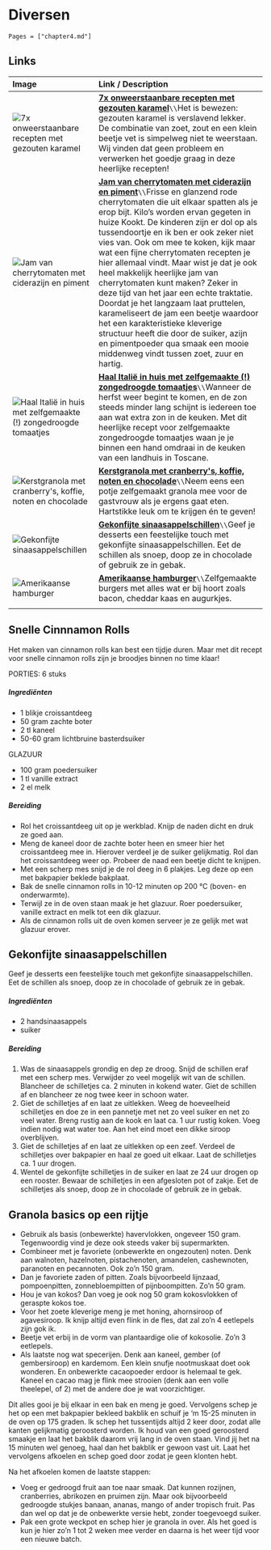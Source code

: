 # Diversen

```@contents
Pages = ["chapter4.md"]
```

## Links

| Image| Link / Description |
| :--- | :--- |
| ![7x onweerstaanbare recepten met gezouten karamel](https://www.foodiesmagazine.nl/app/uploads/2020/06/Gezouten-karamel-1152x1536.jpg) | **[7x onweerstaanbare recepten met gezouten karamel](https://www.foodiesmagazine.nl/inspiratie/gezouten-karamel/)**``\\``Het is bewezen: gezouten karamel is verslavend lekker. De combinatie van zoet, zout en een klein beetje vet is simpelweg niet te weerstaan. Wij vinden dat geen probleem en verwerken het goedje graag in deze heerlijke recepten! |
| ![Jam van cherrytomaten met ciderazijn en piment](https://www.francescakookt.nl/wp-content/uploads/2022/05/jam-van-cherrytomaten-met-appelciderazijn-en-piment-4.jpg) | **[Jam van cherrytomaten met ciderazijn en piment](https://www.francescakookt.nl/jam-van-cherrytomaten-met-ciderazijn-en-piment/)**``\\``Frisse en glanzend rode cherrytomaten die uit elkaar spatten als je erop bijt. Kilo’s worden ervan gegeten in huize Kookt. De kinderen zijn er dol op als tussendoortje en ik ben er ook zeker niet vies van. Ook om mee te koken, kijk maar wat een fijne cherrytomaten recepten je hier allemaal vindt. Maar wist je dat je ook heel makkelijk heerlijke jam van cherrytomaten kunt maken? Zeker in deze tijd van het jaar een echte traktatie. Doordat je het langzaam laat pruttelen, karameliseert de jam een beetje waardoor het een karakteristieke kleverige structuur heeft die door de suiker, azijn en pimentpoeder qua smaak een mooie middenweg vindt tussen zoet, zuur en hartig. |
| ![Haal Italië in huis met zelfgemaakte (!) zongedroogde tomaatjes](https://img.culy.nl/images/IUThzXhxhs7ZTFbAUPRiZ-F8mSU=/860x303/smart/filters:format(jpeg):quality(80)/https%3A%2F%2Fwww.culy.nl%2Fwp-content%2Fuploads%2F2020%2F10%2FAA-6.png) | **[Haal Italië in huis met zelfgemaakte (!) zongedroogde tomaatjes](https://www.culy.nl/recepten/zelfgemaakte-zongedroogde-tomaatjes/)**``\\``Wanneer de herfst weer begint te komen, en de zon steeds minder lang schijnt is iedereen toe aan wat extra zon in de keuken. Met dit heerlijke recept voor zelfgemaakte zongedroogde tomaatjes waan je je binnen een hand omdraai in de keuken van een landhuis in Toscane. |
| ![Kerst­gra­no­la met cran­ber­ry's, kof­fie, no­ten en cho­co­la­de](https://static.ah.nl/static/recepten/img_075854_445x297_JPG.jpg) | **[Kerst­gra­no­la met cran­ber­ry's, kof­fie, no­ten en cho­co­la­de](https://www.ah.nl/allerhande/recept/R-R1186475/kerstgranola-met-cranberry-s-koffie-noten-en-chocolade)**``\\``Neem eens een potje zelfgemaakt granola mee voor de gastvrouw als je ergens gaat eten. Hartstikke leuk om te krijgen én te geven! |
| ![Gekonfijte sinaasappelschillen](https://www.foodiesmagazine.nl/app/uploads/2014/09/gekonfijte-citrusschillen.png) | **[Gekonfijte sinaasappelschillen](https://www.foodiesmagazine.nl/recepten/gekonfijte-sinaasappelschillen/)**``\\``Geef je desserts een feestelijke touch met gekonfijte sinaasappelschillen. Eet de schillen als snoep, doop ze in chocolade of gebruik ze in gebak. |
| ![Amerikaanse hamburger](https://www.leukerecepten.nl/wp-content/uploads/2015/08/amerikaanse-hamburgers.jpg) | **[Amerikaanse hamburger](https://www.leukerecepten.nl/recepten/amerikaanse-hamburger/)**``\\``Zelfgemaakte burgers met alles wat er bij hoort zoals bacon, cheddar kaas en augurkjes. |
||

## Snelle Cinnnamon Rolls

Het maken van cinnamon rolls kan best een tijdje duren. Maar met dit recept voor snelle cinnamon rolls zijn je broodjes binnen no time klaar!

PORTIES: 6 stuks

##### Ingrediënten
- 1 blikje croissantdeeg
- 50 gram zachte boter
- 2 tl kaneel
- 50-60 gram lichtbruine basterdsuiker

GLAZUUR
- 100 gram poedersuiker
- 1 tl vanille extract
- 2 el melk

##### Bereiding
- Rol het croissantdeeg uit op je werkblad. Knijp de naden dicht en druk ze goed aan.
- Meng de kaneel door de zachte boter heen en smeer hier het croissantdeeg mee in. Hierover verdeel je de suiker gelijkmatig. Rol dan het croissantdeeg weer op. Probeer de naad een beetje dicht te knijpen.
- Met een scherp mes snijd je de rol deeg in 6 plakjes. Leg deze op een met bakpapier beklede bakplaat.
- Bak de snelle cinnamon rolls in 10-12 minuten op 200 °C (boven- en onderwarmte).
- Terwijl ze in de oven staan maak je het glazuur. Roer poedersuiker, vanille extract en melk tot een dik glazuur.
- Als de cinnamon rolls uit de oven komen serveer je ze gelijk met wat glazuur erover.

## Gekonfijte sinaasappelschillen

Geef je desserts een feestelijke touch met gekonfijte sinaasappelschillen. Eet de schillen als snoep, doop ze in chocolade of gebruik ze in gebak.

##### Ingrediënten
- 2 handsinaasappels
- suiker

##### Bereiding
1. Was de sinaasappels grondig en dep ze droog. Snijd de schillen eraf met een scherp mes. Verwijder zo veel mogelijk wit van de schillen. Blancheer de schilletjes ca. 2 minuten in kokend water. Giet de schillen af en blancheer ze nog twee keer in schoon water.
2. Giet de schilletjes af en laat ze uitlekken. Weeg de hoeveelheid schilletjes en doe ze in een pannetje met net zo veel suiker en net zo veel water. Breng rustig aan de kook en laat ca. 1 uur rustig koken. Voeg indien nodig wat water toe. Aan het eind moet een dikke siroop overblijven.
3. Giet de schilletjes af en laat ze uitlekken op een zeef. Verdeel de schilletjes over bakpapier en haal ze goed uit elkaar. Laat de schilletjes ca. 1 uur drogen.
4. Wentel de gekonfijte schilletjes in de suiker en laat ze 24 uur drogen op een rooster. Bewaar de schilletjes in een afgesloten pot of zakje. Eet de schilletjes als snoep, doop ze in chocolade of gebruik ze in gebak.

## Granola basics op een rijtje
- Gebruik als basis (onbewerkte) havervlokken, ongeveer 150 gram. Tegenwoordig vind je deze ook steeds vaker bij supermarkten.
- Combineer met je favoriete (onbewerkte en ongezouten) noten. Denk aan walnoten, hazelnoten, pistachenoten, amandelen, cashewnoten, paranoten en pecannoten. Ook zo’n 150 gram.
- Dan je favoriete zaden of pitten. Zoals bijvoorbeeld lijnzaad, pompoenpitten, zonnebloempitten of pijnboompitten. Zo’n 50 gram.
- Hou je van kokos? Dan voeg je ook nog 50 gram kokosvlokken of geraspte kokos toe.
- Voor het zoete kleverige meng je met honing, ahornsiroop of agavesiroop. Ik knijp altijd even flink in de fles, dat zal zo’n 4 eetlepels zijn gok ik.
- Beetje vet erbij in de vorm van plantaardige olie of kokosolie. Zo’n 3 eetlepels.
- Als laatste nog wat specerijen. Denk aan kaneel, gember (of gembersiroop) en kardemom. Een klein snufje nootmuskaat doet ook wonderen. En onbewerkte cacaopoeder erdoor is helemaal te gek. Kaneel en cacao mag je flink mee strooien (denk aan een volle theelepel, of 2) met de andere doe je wat voorzichtiger.

Dit alles gooi je bij elkaar in een bak en meng je goed. Vervolgens schep je het op een met bakpapier bekleed bakblik en schuif je ‘m 15-25 minuten in de oven op 175 graden. Ik schep het tussentijds altijd 2 keer door, zodat alle kanten gelijkmatig geroosterd worden. Ik houd van een goed geroosterd smaakje en laat het bakblik daarom vrij lang in de oven staan. Vind jij het na 15 minuten wel genoeg, haal dan het bakblik er gewoon vast uit. Laat het vervolgens afkoelen en schep goed door zodat je geen klonten hebt. 

Na het afkoelen komen de laatste stappen:
- Voeg er gedroogd fruit aan toe naar smaak. Dat kunnen rozijnen, cranberries, abrikozen en pruimen zijn. Maar ook bijvoorbeeld gedroogde stukjes banaan, ananas, mango of ander tropisch fruit. Pas dan wel op dat je de onbewerkte versie hebt, zonder toegevoegd suiker.
- Pak een grote weckpot en schep hier je granola in over. Als het goed is kun je hier zo’n 1 tot 2 weken mee verder en daarna is het weer tijd voor een nieuwe batch.